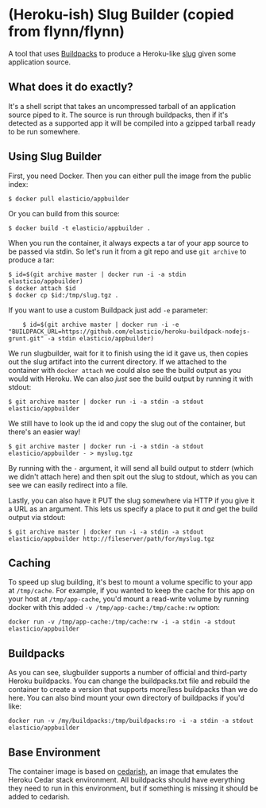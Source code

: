 # (Heroku-ish) Slug Builder (copied from flynn/flynn)

A tool that uses [Buildpacks](https://devcenter.heroku.com/articles/buildpacks)
to produce a Heroku-like
[slug](https://devcenter.heroku.com/articles/slug-compiler) given some
application source.

## What does it do exactly?

It's a shell script that takes an uncompressed tarball of an application source
piped to it. The source is run through buildpacks, then if it's detected as
a supported app it will be compiled into a gzipped tarball ready to be run
somewhere.

## Using Slug Builder

First, you need Docker. Then you can either pull the image from the public
index:

	$ docker pull elasticio/appbuilder

Or you can build from this source:

	$ docker build -t elasticio/appbuilder .

When you run the container, it always expects a tar of your app source to be
passed via stdin. So let's run it from a git repo and use `git archive` to
produce a tar:

	$ id=$(git archive master | docker run -i -a stdin elasticio/appbuilder)
	$ docker attach $id
	$ docker cp $id:/tmp/slug.tgz .

If you want to use a custom Buildpack just add ```-e``` parameter:
```
	$ id=$(git archive master | docker run -i -e "BUILDPACK_URL=https://github.com/elasticio/heroku-buildpack-nodejs-grunt.git" -a stdin elasticio/appbuilder)
```

We run slugbuilder, wait for it to finish using the id it gave us, then copies
out the slug artifact into the current directory. If we attached to the
container with `docker attach` we could also see the build output as you would
with Heroku. We can also *just* see the build output by running it with stdout:

	$ git archive master | docker run -i -a stdin -a stdout elasticio/appbuilder

We still have to look up the id and copy the slug out of the container, but
there's an easier way!

	$ git archive master | docker run -i -a stdin -a stdout elasticio/appbuilder - > myslug.tgz

By running with the `-` argument, it will send all build output to stderr (which
we didn't attach here) and then spit out the slug to stdout, which as you can
see we can easily redirect into a file.

Lastly, you can also have it PUT the slug somewhere via HTTP if you give it
a URL as an argument. This lets us specify a place to put it *and* get the build
output via stdout:

	$ git archive master | docker run -i -a stdin -a stdout elasticio/appbuilder http://fileserver/path/for/myslug.tgz

## Caching

To speed up slug building, it's best to mount a volume specific to your app at
`/tmp/cache`. For example, if you wanted to keep the cache for this app on your
host at `/tmp/app-cache`, you'd mount a read-write volume by running docker with
this added `-v /tmp/app-cache:/tmp/cache:rw` option:

	docker run -v /tmp/app-cache:/tmp/cache:rw -i -a stdin -a stdout elasticio/appbuilder


## Buildpacks

As you can see, slugbuilder supports a number of official and third-party Heroku
buildpacks. You can change the buildpacks.txt file and rebuild the container to
create a version that supports more/less buildpacks than we do here. You can
also bind mount your own directory of buildpacks if you'd like:

	docker run -v /my/buildpacks:/tmp/buildpacks:ro -i -a stdin -a stdout elasticio/appbuilder

## Base Environment

The container image is based on [cedarish](/util/cedarish), an image that
emulates the Heroku Cedar stack environment. All buildpacks should have
everything they need to run in this environment, but if something is missing it
should be added to cedarish.
